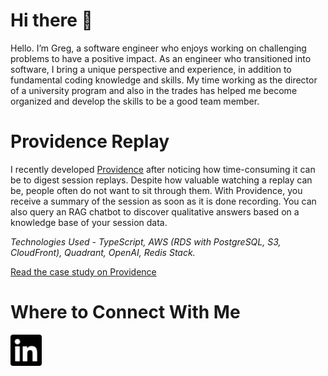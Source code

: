 # Hi there 👋
Hello. I’m Greg, a software engineer who enjoys working on challenging problems to have a positive impact. As an engineer who transitioned into software, I bring a unique perspective and experience, in addition to fundamental coding knowledge and skills. My time working as the director of a university program and also in the trades has helped me become organized and develop the skills to be a good team member.


# Providence Replay
I recently developed [Providence](https://providence-replay.github.io/) after noticing how time-consuming it can be to digest session replays. Despite how valuable watching a replay can be, people often do not want to sit through them. With Providence, you receive a summary of the session as soon as it is done recording. You can also query an RAG chatbot to discover qualitative answers based on a knowledge base of your session data.

*Technologies Used - TypeScript, AWS (RDS with PostgreSQL, S3, CloudFront), Quadrant, OpenAI, Redis Stack.*

[Read the case study on Providence](https://providence-replay.github.io/background.html)

# Where to Connect With Me

<a href="https://www.linkedin.com/in/gregory-chase-736442314/" target="blank"><img align="center" src="./linkedin.svg" height="50" /></a>
<!--
**gt-chase/gt-chase** is a ✨ _special_ ✨ repository because its `README.md` (this file) appears on your GitHub profile.

Here are some ideas to get you started:

- 🔭 I’m currently working on ...
- 🌱 I’m currently learning ...
- 👯 I’m looking to collaborate on ...
- 🤔 I’m looking for help with ...
- 💬 Ask me about ...
- 📫 How to reach me: ...
- 😄 Pronouns: ...
- ⚡ Fun fact: ...
-->
